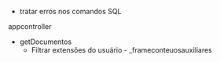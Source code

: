 - tratar erros nos comandos SQL


appcontroller
  - getDocumentos
       - Filtrar extensões do usuário - _frameconteuosauxiliares